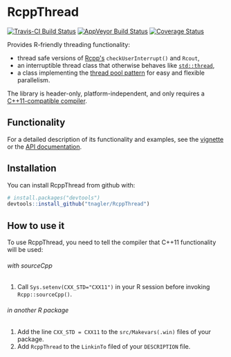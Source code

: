 # RcppThread

[![Travis-CI Build Status](https://travis-ci.org/tnagler/RcppThread.svg?branch=master)](https://travis-ci.org/tnagler/RcppThread) 
[![AppVeyor Build Status](https://ci.appveyor.com/api/projects/status/github/tnagler/RcppThread?branch=master&svg=true)](https://ci.appveyor.com/project/tnagler/RcppThread)
[![Coverage Status](https://img.shields.io/codecov/c/github/tnagler/RcppThread/master.svg)](https://codecov.io/github/tnagler/RcppThread?branch=master)

Provides R-friendly threading functionality: 

  * thread safe versions of [Rcpp's](http://www.rcpp.org/)
    `checkUserInterrupt()` and `Rcout`,
  * an interruptible thread class that otherwise behaves like 
   [`std::thread`](http://en.cppreference.com/w/cpp/thread/thread),
  * a class implementing the [thread pool
    pattern](https://en.wikipedia.org/wiki/Thread_pool) for easy and flexible
    parallelism.

The library is header-only, platform-independent, and only 
requires a 
[C++11-compatible compiler](http://en.cppreference.com/w/cpp/compiler_support#cpp11).

## Functionality

For a detailed description of its functionality and examples, see the 
[vignette](https://github.com/tnagler/RcppThread/blob/master/vignettes/RcppThread.Rmd)
or the [API documentation](https://tnagler.github.io/RcppThread/).

## Installation

You can install RcppThread from github with:

``` r
# install.packages("devtools")
devtools::install_github("tnagler/RcppThread")
```

## How to use it

To use RcppThread, you need to tell the compiler that C++11 functionality will
be used:

###### with sourceCpp

1. Call `Sys.setenv(CXX_STD="CXX11")` in your R session before invoking `Rcpp::sourceCpp()`.

###### in another R package

1. Add the line `CXX_STD = CXX11` to the `src/Makevars(.win)` files of your package.
2. Add `RcppThread` to the `LinkinTo` filed of your `DESCRIPTION` file.
